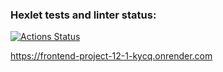 ### Hexlet tests and linter status:
[![Actions Status](https://github.com/volkoluck74/frontend-project-12/actions/workflows/hexlet-check.yml/badge.svg)](https://github.com/volkoluck74/frontend-project-12/actions)

https://frontend-project-12-1-kycq.onrender.com

